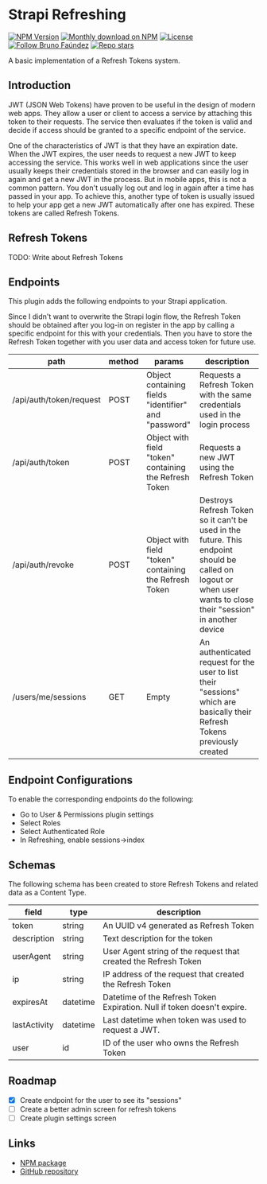 # Strapi Refreshing

<p align="left">
  <a href="https://www.npmjs.org/package/strapi-plugin-refreshing">
    <img src="https://img.shields.io/npm/v/strapi-plugin-refreshing.svg?style=plastic" alt="NPM Version" /></a>
  <a href="https://www.npmjs.org/package/strapi-plugin-refreshing">
    <img src="https://img.shields.io/npm/dt/strapi-plugin-refreshing.svg?style=plastic" alt="Monthly download on NPM" /></a>
  <a href="#-license">
    <img src="https://img.shields.io/github/license/codesxt/strapi-plugin-refreshing?style=plastic" alt="License" /></a>
  <a href="https://twitter.com/intent/follow?screen_name=codesxt" target="_blank" rel="noopener noreferrer">
    <img alt="Follow Bruno Faúndez" src="https://img.shields.io/twitter/follow/codesxt?color=%231DA1F2&label=follow%20me&style=plastic"></a>
  <a href="#">
    <img alt="Repo stars" src="https://img.shields.io/github/stars/codesxt/strapi-plugin-refreshing?color=white&label=Github&style=plastic"></a>
</p>

A basic implementation of a Refresh Tokens system.

## Introduction

JWT (JSON Web Tokens) have proven to be useful in the design of modern web apps. They allow a user or client to access a service by attaching this token to their requests. The service then evaluates if the token is valid and decide if access should be granted to a specific endpoint of the service.

One of the characteristics of JWT is that they have an expiration date. When the JWT expires, the user needs to request a new JWT to keep accessing the service. This works well in web applications since the user usually keeps their credentials stored in the browser and can easily log in again and get a new JWT in the process. But in mobile apps, this is not a common pattern. You don't usually log out and log in again after a time has passed in your app. To achieve this, another type of token is usually issued to help your app get a new JWT automatically after one has expired. These tokens are called Refresh Tokens.

## Refresh Tokens

TODO: Write about Refresh Tokens

## Endpoints

This plugin adds the following endpoints to your Strapi application.

Since I didn't want to overwrite the Strapi login flow, the Refresh Token should be obtained after you log-in on register in the app by calling a specific endpoint for this with your credentials. Then you have to store the Refresh Token together with you user data and access token for future use.

| path | method | params | description |
|------|--------|--------|-------------|
| /api/auth/token/request | POST | Object containing fields "identifier" and "password" | Requests a Refresh Token with the same credentials used in the login process |
| /api/auth/token | POST | Object with field "token" containing the Refresh Token | Requests a new JWT using the Refresh Token |
| /api/auth/revoke | POST | Object with field "token" containing the Refresh Token | Destroys Refresh Token so it can't be used in the future. This endpoint should be called on logout or when user wants to close their "session" in another device |
| /users/me/sessions | GET | Empty | An authenticated request for the user to list their "sessions" which are basically their Refresh Tokens previously created |

## Endpoint Configurations

To enable the corresponding endpoints do the following:

* Go to User & Permissions plugin settings
* Select Roles
* Select Authenticated Role
* In Refreshing, enable sessions->index

## Schemas

The following schema has been created to store Refresh Tokens and related data as a Content Type.

| field | type | description |
|------|--------|--------|
| token | string | An UUID v4 generated as Refresh Token |
| description | string | Text description for the token |
| userAgent | string | User Agent string of the request that created the Refresh Token |
| ip | string | IP address of the request that created the Refresh Token |
| expiresAt | datetime | Datetime of the Refresh Token Expiration. Null if token doesn't expire. |
| lastActivity | datetime | Last datetime when token was used to request a JWT. |
| user | id | ID of the user who owns the Refresh Token |

## Roadmap

- [X] Create endpoint for the user to see its "sessions"
- [ ] Create a better admin screen for refresh tokens
- [ ] Create plugin settings screen

## Links

- [NPM package](https://www.npmjs.com/package/strapi-plugin-refreshing)
- [GitHub repository](https://github.com/codesxt/strapi-plugin-refreshing)